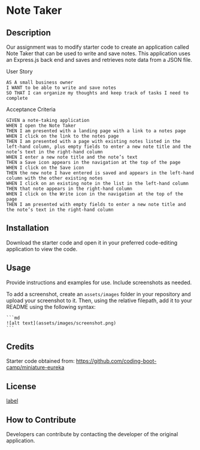 # Note Taker

## Description

Our assignment was to modify starter code to create an application called Note Taker that can be used to write and save notes. This application uses an Express.js back end and saves and retrieves note data from a JSON file.

User Story

```
AS A small business owner
I WANT to be able to write and save notes
SO THAT I can organize my thoughts and keep track of tasks I need to complete
```


Acceptance Criteria

```
GIVEN a note-taking application
WHEN I open the Note Taker
THEN I am presented with a landing page with a link to a notes page
WHEN I click on the link to the notes page
THEN I am presented with a page with existing notes listed in the left-hand column, plus empty fields to enter a new note title and the note’s text in the right-hand column
WHEN I enter a new note title and the note’s text
THEN a Save icon appears in the navigation at the top of the page
WHEN I click on the Save icon
THEN the new note I have entered is saved and appears in the left-hand column with the other existing notes
WHEN I click on an existing note in the list in the left-hand column
THEN that note appears in the right-hand column
WHEN I click on the Write icon in the navigation at the top of the page
THEN I am presented with empty fields to enter a new note title and the note’s text in the right-hand column
```

## Installation

Download the starter code and open it in your preferred code-editing application to view the code.

## Usage

Provide instructions and examples for use. Include screenshots as needed.

To add a screenshot, create an `assets/images` folder in your repository and upload your screenshot to it. Then, using the relative filepath, add it to your README using the following syntax:

    ```md
    ![alt text](assets/images/screenshot.png)
    ```

## Credits

Starter code obtained from: https://github.com/coding-boot-camp/miniature-eureka

## License

[label](LICENSE)

## How to Contribute

Developers can contribute by contacting the developer of the original application.